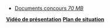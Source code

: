 - [Documents concours  *70 MB*](../images/Placeholder-doc.pdf)
<!-- - [Questions fréquentes *70 MB*](../images/Placeholder-doc.pdf) -->

**[Vidéo de présentation](#video)**
**[Plan de situation](#plan)**
